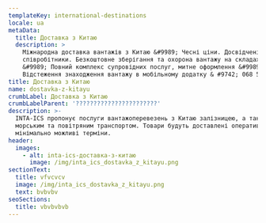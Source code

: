 ```yaml
---
templateKey: international-destinations
locale: ua
metaData:
  title: Доставка з Китаю
  description: >
    Міжнародна доставка вантажів з Китаю &#9989; Чесні ціни. Досвідчені
    співробітники. Безкоштовне зберігання та охорона вантажу на складах INTA-ICS
    &#9989; Повний комплекс супровідних послуг, митне оформлення &#9989;
    Відстеження знаходження вантажу в мобільному додатку & #9742; 068 5555 999
title: Доставка з Китаю
name: dostavka-z-kitayu
crumbLabel: Доставка з Китаю
crumbLabelParent: '???????????????????????'
description: >-
  INTA-ICS пропонує послуги вантажоперевезень з Китаю залізницею, а також
  морським та повітряним транспортом. Товари будуть доставлені оперативно і за
  мінімально можливі терміни.
header:
  images:
    - alt: inta-ics-доставка-з-китаю
      image: /img/inta_ics_dostavka_z_kitayu.png
sectionText:
  title: vfvcvcv
  image: /img/inta_ics_dostavka_z_kitayu.png
  text: bvbvbv
seoSections:
  title: vbvbvbvb
---
```

